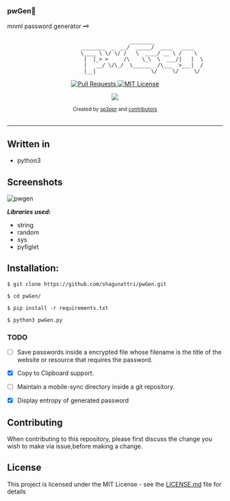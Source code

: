 ### pwGen🔐

mnml password generator 🗝



```console
                                        ________               
                        ________  _  __/  _____/  ____   ____  
                        \____ \ \/ \/ /   \  ____/ __ \ /    \ 
                         |  |_> >     /\    \_\  \  ___/|   |  \
                         |   __/ \/\_/  \______  /\___  >___|  /
                         |__|                  \/     \/     \/ 
```


<p align="center">
  <a href="https://github.com/shagunattri/pwgen/pulls">
    <img src="https://img.shields.io/badge/PRs-welcome-brightgreen.svg?longCache=true" alt="Pull Requests">
  </a>
  <a href="LICENSE">
    <img src="https://img.shields.io/badge/License-MIT-lightgrey.svg?longCache=true" alt="MIT License">
  </a>
</p>

<p align="center">
  <a href="https://twitter.com/sp3ppr" target="_blank">
    <img src="https://img.shields.io/twitter/follow/sp3ppr.svg?logo=twitter">
  </a>
</p>

<div align="center">
  <sub>Created by
  <a href="https://twitter.com/sp3ppr">sp3ppr</a> and
  <a href="https://github.com/shagunattri/pwGen/graphs/contributors">contributors</a>
</div>

<br>

****


## Written in
- python3



## Screenshots
![pwgen](https://user-images.githubusercontent.com/29366864/81680839-63838380-9471-11ea-8569-52d7d91374c3.png)


***Libraries used:***
- string
- random
- sys
- pyfiglet



## Installation:
```console
$ git clone https://github.com/shagunattri/pwGen.git

$ cd pwGen/

$ pip install -r requirements.txt

$ python3 pwGen.py
```

### TODO
- [ ] Save passwords inside a encrypted file whose filename is the title of the website or resource that requires the password.
- [x] Copy to Clipboard support.
- [ ] Maintain a mobile-sync directory inside a git repository.
- [x] Display entropy of generated password


## Contributing

When contributing to this repository, please first discuss the change you wish to make via issue,before making a change.


## License

This project is licensed under the MIT License - see the [LICENSE.md](LICENSE) file for details